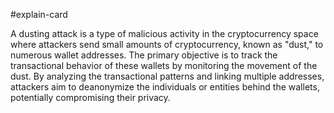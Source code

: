 #explain-card 

A dusting attack is a type of malicious activity in the cryptocurrency space where attackers send small amounts of cryptocurrency, known as "dust," to numerous wallet addresses. The primary objective is to track the transactional behavior of these wallets by monitoring the movement of the dust. By analyzing the transactional patterns and linking multiple addresses, attackers aim to deanonymize the individuals or entities behind the wallets, potentially compromising their privacy.
